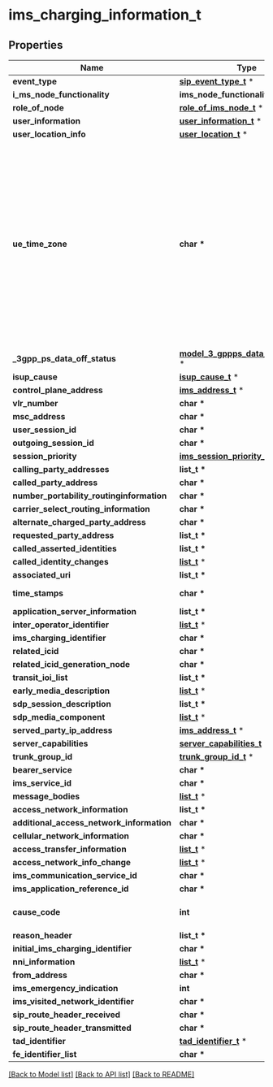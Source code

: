 # ims_charging_information_t

## Properties
Name | Type | Description | Notes
------------ | ------------- | ------------- | -------------
**event_type** | [**sip_event_type_t**](sip_event_type.md) \* |  | [optional] 
**i_ms_node_functionality** | **ims_node_functionality_t \*** |  | [optional] 
**role_of_node** | [**role_of_ims_node_t**](role_of_ims_node.md) \* |  | [optional] 
**user_information** | [**user_information_t**](user_information.md) \* |  | [optional] 
**user_location_info** | [**user_location_t**](user_location.md) \* |  | [optional] 
**ue_time_zone** | **char \*** | String with format \&quot;time-numoffset\&quot; optionally appended by \&quot;daylightSavingTime\&quot;, where  - \&quot;time-numoffset\&quot; shall represent the time zone adjusted for daylight saving time and be    encoded as time-numoffset as defined in clause 5.6 of IETF RFC 3339;  - \&quot;daylightSavingTime\&quot; shall represent the adjustment that has been made and shall be    encoded as \&quot;+1\&quot; or \&quot;+2\&quot; for a +1 or +2 hours adjustment.   The example is for 8 hours behind UTC, +1 hour adjustment for Daylight Saving Time.  | [optional] 
**_3gpp_ps_data_off_status** | [**model_3_gppps_data_off_status_t**](model_3_gppps_data_off_status.md) \* |  | [optional] 
**isup_cause** | [**isup_cause_t**](isup_cause.md) \* |  | [optional] 
**control_plane_address** | [**ims_address_t**](ims_address.md) \* |  | [optional] 
**vlr_number** | **char \*** |  | [optional] 
**msc_address** | **char \*** |  | [optional] 
**user_session_id** | **char \*** |  | [optional] 
**outgoing_session_id** | **char \*** |  | [optional] 
**session_priority** | [**ims_session_priority_t**](ims_session_priority.md) \* |  | [optional] 
**calling_party_addresses** | **list_t \*** |  | [optional] 
**called_party_address** | **char \*** |  | [optional] 
**number_portability_routinginformation** | **char \*** |  | [optional] 
**carrier_select_routing_information** | **char \*** |  | [optional] 
**alternate_charged_party_address** | **char \*** |  | [optional] 
**requested_party_address** | **list_t \*** |  | [optional] 
**called_asserted_identities** | **list_t \*** |  | [optional] 
**called_identity_changes** | [**list_t**](called_identity_change.md) \* |  | [optional] 
**associated_uri** | **list_t \*** |  | [optional] 
**time_stamps** | **char \*** | string with format &#39;date-time&#39; as defined in OpenAPI. | [optional] 
**application_server_information** | **list_t \*** |  | [optional] 
**inter_operator_identifier** | [**list_t**](inter_operator_identifier.md) \* |  | [optional] 
**ims_charging_identifier** | **char \*** |  | [optional] 
**related_icid** | **char \*** |  | [optional] 
**related_icid_generation_node** | **char \*** |  | [optional] 
**transit_ioi_list** | **list_t \*** |  | [optional] 
**early_media_description** | [**list_t**](early_media_description.md) \* |  | [optional] 
**sdp_session_description** | **list_t \*** |  | [optional] 
**sdp_media_component** | [**list_t**](sdp_media_component.md) \* |  | [optional] 
**served_party_ip_address** | [**ims_address_t**](ims_address.md) \* |  | [optional] 
**server_capabilities** | [**server_capabilities_t**](server_capabilities.md) \* |  | [optional] 
**trunk_group_id** | [**trunk_group_id_t**](trunk_group_id.md) \* |  | [optional] 
**bearer_service** | **char \*** |  | [optional] 
**ims_service_id** | **char \*** |  | [optional] 
**message_bodies** | [**list_t**](message_body.md) \* |  | [optional] 
**access_network_information** | **list_t \*** |  | [optional] 
**additional_access_network_information** | **char \*** |  | [optional] 
**cellular_network_information** | **char \*** |  | [optional] 
**access_transfer_information** | [**list_t**](access_transfer_information.md) \* |  | [optional] 
**access_network_info_change** | [**list_t**](access_network_info_change.md) \* |  | [optional] 
**ims_communication_service_id** | **char \*** |  | [optional] 
**ims_application_reference_id** | **char \*** |  | [optional] 
**cause_code** | **int** | Integer where the allowed values correspond to the value range of an unsigned 32-bit integer.  | [optional] 
**reason_header** | **list_t \*** |  | [optional] 
**initial_ims_charging_identifier** | **char \*** |  | [optional] 
**nni_information** | [**list_t**](nni_information.md) \* |  | [optional] 
**from_address** | **char \*** |  | [optional] 
**ims_emergency_indication** | **int** |  | [optional] 
**ims_visited_network_identifier** | **char \*** |  | [optional] 
**sip_route_header_received** | **char \*** |  | [optional] 
**sip_route_header_transmitted** | **char \*** |  | [optional] 
**tad_identifier** | [**tad_identifier_t**](tad_identifier.md) \* |  | [optional] 
**fe_identifier_list** | **char \*** |  | [optional] 

[[Back to Model list]](../README.md#documentation-for-models) [[Back to API list]](../README.md#documentation-for-api-endpoints) [[Back to README]](../README.md)


